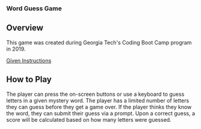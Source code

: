 ### Word Guess Game

## Overview

This game was created during Georgia Tech's Coding Boot Camp program in 2019.

[Given Instructions](homework-instructions.md)

## How to Play

The player can press the on-screen buttons or use a keyboard to guess letters in a given mystery word.  The player has a limited number of letters they can guess before they get a game over.  If the player thinks they know the word, they can submit their guess via a prompt.  Upon a correct guess, a score will be calculated based on how many letters were guessed.   
